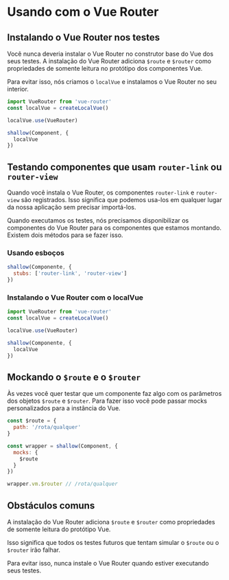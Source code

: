 # Usando com o Vue Router

## Instalando o Vue Router nos testes

Você nunca deveria instalar o Vue Router no construtor base do Vue dos seus testes. A instalação do Vue Router adiciona `$route` e `$router` como propriedades de somente leitura no protótipo dos componentes Vue.

Para evitar isso, nós criamos o `localVue` e instalamos o Vue Router no seu interior.

```js
import VueRouter from 'vue-router'
const localVue = createLocalVue()

localVue.use(VueRouter)

shallow(Component, {
  localVue
})
```

## Testando componentes que usam `router-link` ou `router-view`

Quando você instala o Vue Router, os componentes `router-link` e `router-view` são registrados. Isso significa que podemos usa-los em qualquer lugar da nossa aplicação sem precisar importá-los.

Quando executamos os testes, nós precisamos disponibilizar os componentes do Vue Router para os componentes que estamos montando. Existem dois métodos para se fazer isso.

### Usando esboços

```js
shallow(Componente, {
  stubs: ['router-link', 'router-view']
})
```

### Instalando o Vue Router com o localVue

```js
import VueRouter from 'vue-router'
const localVue = createLocalVue()

localVue.use(VueRouter)

shallow(Componente, {
  localVue
})
```

## Mockando o `$route` e o `$router`

Às vezes você quer testar que um componente faz algo com os parâmetros dos objetos `$route` e `$router`. Para fazer isso você pode passar mocks personalizados para a instância do Vue.

```js
const $route = {
  path: '/rota/qualquer'
}

const wrapper = shallow(Component, {
  mocks: {
    $route
  }
})

wrapper.vm.$router // /rota/qualquer
```

## Obstáculos comuns

A instalação do Vue Router adiciona `$route` e `$router` como propriedades de somente leitura do protótipo Vue.

Isso significa que todos os testes futuros que tentam simular o `$route` ou o `$router` irão falhar.

Para evitar isso, nunca instale o Vue Router quando estiver executando seus testes.
